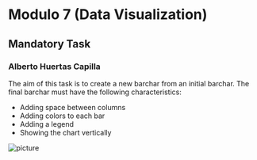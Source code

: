 # Modulo 7 (Data Visualization)
## Mandatory Task
### Alberto Huertas Capilla

The aim of this task is to create a new barchar from an initial barchar. The final barchar must have the following characteristics:
- Adding space between columns
- Adding colors to each bar
- Adding a legend
- Showing the chart vertically


![picture](Final)





